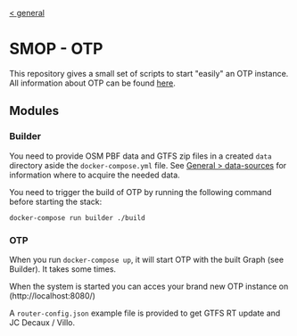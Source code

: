 [< general](https://github.com/nextmoov/nextmoov-smop-general)

# SMOP - OTP

This repository gives a small set of scripts to start "easily" an OTP instance. All information about OTP can be found [here](http://docs.opentripplanner.org/en/latest/).

## Modules

### Builder

You need to provide OSM PBF data and GTFS zip files in a created `data` directory aside the `docker-compose.yml` file. See [General > data-sources](https://github.com/nextmoov/nextmoov-smop-general#data-sources) for information where to acquire the needed data.

You need to trigger the build of OTP by running the following command before starting the stack:
```
docker-compose run builder ./build
```

### OTP

When you run `docker-compose up`, it will start OTP with the built Graph (see Builder). It takes some times.

When the system is started you can acces your brand new OTP instance on (http://localhost:8080/)

A `router-config.json` example file is provided to get GTFS RT update and JC Decaux / Villo.

